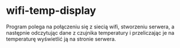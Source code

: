 # wifi-temp-display

Program polega na połączeniu się z siecią wifi, stworzeniu serwera, a następnie odczytując dane z czujnika temperatury i przeliczając je na temperaturę wyświetlić ją na stronie serwera.
